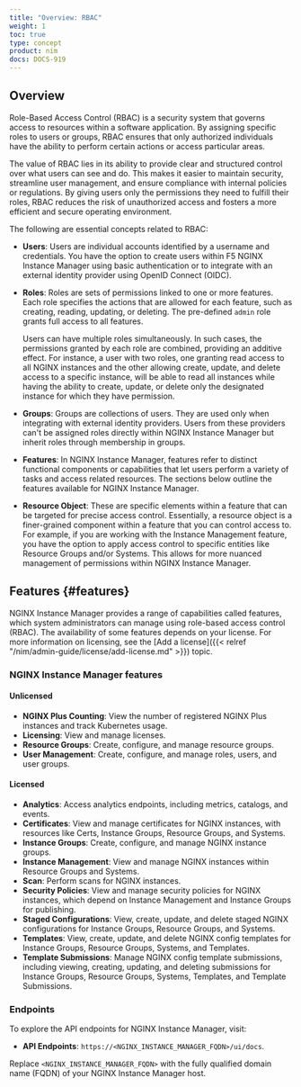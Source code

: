 ```yaml
---
title: "Overview: RBAC"
weight: 1
toc: true
type: concept
product: nim
docs: DOCS-919
---
```


## Overview

Role-Based Access Control (RBAC) is a security system that governs access to resources within a software application. By assigning specific roles to users or groups, RBAC ensures that only authorized individuals have the ability to perform certain actions or access particular areas.

The value of RBAC lies in its ability to provide clear and structured control over what users can see and do. This makes it easier to maintain security, streamline user management, and ensure compliance with internal policies or regulations. By giving users only the permissions they need to fulfill their roles, RBAC reduces the risk of unauthorized access and fosters a more efficient and secure operating environment.

The following are essential concepts related to RBAC:

- **Users**: Users are individual accounts identified by a username and credentials. You have the option to create users within F5 NGINX Instance Manager using basic authentication or to integrate with an external identity provider using OpenID Connect (OIDC).
- **Roles**: Roles are sets of permissions linked to one or more features. Each role specifies the actions that are allowed for each feature, such as creating, reading, updating, or deleting. The pre-defined `admin` role grants full access to all features.

   Users can have multiple roles simultaneously. In such cases, the permissions granted by each role are combined, providing an additive effect. For instance, a user with two roles, one granting read access to all NGINX instances and the other allowing create, update, and delete access to a specific instance, will be able to read all instances while having the ability to create, update, or delete only the designated instance for which they have permission.

- **Groups**: Groups are collections of users. They are used only when integrating with external identity providers. Users from these providers can't be assigned roles directly within NGINX Instance Manager but inherit roles through membership in groups.
- **Features**: In NGINX Instance Manager, features refer to distinct functional components or capabilities that let users perform a variety of tasks and access related resources. The sections below outline the features available for NGINX Instance Manager.
- **Resource Object**: These are specific elements within a feature that can be targeted for precise access control. Essentially, a resource object is a finer-grained component within a feature that you can control access to. For example, if you are working with the Instance Management feature, you have the option to apply access control to specific entities like Resource Groups and/or Systems. This allows for more nuanced management of permissions within NGINX Instance Manager.

## Features {#features}

NGINX Instance Manager provides a range of capabilities called features, which system administrators can manage using role-based access control (RBAC). The availability of some features depends on your license. For more information on licensing, see the [Add a license]({{< relref "/nim/admin-guide/license/add-license.md" >}}) topic.

### NGINX Instance Manager features

#### Unlicensed

- **NGINX Plus Counting**: View the number of registered NGINX Plus instances and track Kubernetes usage.
- **Licensing**: View and manage licenses.
- **Resource Groups**: Create, configure, and manage resource groups.
- **User Management**: Create, configure, and manage roles, users, and user groups.

#### Licensed

- **Analytics**: Access analytics endpoints, including metrics, catalogs, and events.
- **Certificates**: View and manage certificates for NGINX instances, with resources like Certs, Instance Groups, Resource Groups, and Systems.
- **Instance Groups**: Create, configure, and manage NGINX instance groups.
- **Instance Management**: View and manage NGINX instances within Resource Groups and Systems.
- **Scan**: Perform scans for NGINX instances.
- **Security Policies**: View and manage security policies for NGINX instances, which depend on Instance Management and Instance Groups for publishing.
- **Staged Configurations**: View, create, update, and delete staged NGINX configurations for Instance Groups, Resource Groups, and Systems.
- **Templates**: View, create, update, and delete NGINX config templates for Instance Groups, Resource Groups, Systems, and Templates.
- **Template Submissions**: Manage NGINX config template submissions, including viewing, creating, updating, and deleting submissions for Instance Groups, Resource Groups, Systems, Templates, and Template Submissions.

### Endpoints

To explore the API endpoints for NGINX Instance Manager, visit:

- **API Endpoints**: `https://<NGINX_INSTANCE_MANAGER_FQDN>/ui/docs`.

Replace `<NGINX_INSTANCE_MANAGER_FQDN>` with the fully qualified domain name (FQDN) of your NGINX Instance Manager host.
